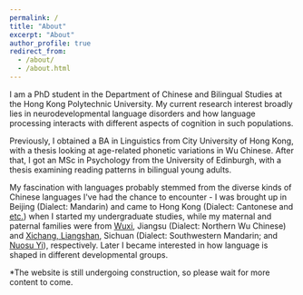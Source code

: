 ```yaml
---
permalink: /
title: "About"
excerpt: "About"
author_profile: true
redirect_from: 
  - /about/
  - /about.html
---
```


I am a PhD student in the Department of Chinese and Bilingual Studies at the Hong Kong Polytechnic University. My current research interest broadly lies in neurodevelopmental language disorders and how language processing interacts with different aspects of cognition in such populations.

Previously, I obtained a BA in Linguistics from City University of Hong Kong, with a thesis looking at age-related phonetic variations in Wu Chinese. After that, I got an MSc in Psychology from the University of Edinburgh, with a thesis examining reading patterns in bilingual young adults.

My fascination with languages probably stemmed from the diverse kinds of Chinese languages I've had the chance to encounter - I was brought up in Beijing (Dialect: Mandarin) and came to Hong Kong (Dialect: Cantonese and [etc.](https://en.wikipedia.org/wiki/Languages_of_Hong_Kong)) when I started my undergraduate studies, while my maternal and paternal families were from [Wuxi](https://www.britannica.com/place/Wuxi), Jiangsu (Dialect: Northern Wu Chinese) and [Xichang, Liangshan](https://en.wikipedia.org/wiki/Liangshan_Yi_Autonomous_Prefecture), Sichuan (Dialect: Southwestern Mandarin; and [Nuosu Yi](https://en.wikipedia.org/wiki/Nuosu_language)), respectively. Later I became interested in how language is shaped in different developmental groups.

*The website is still undergoing construction, so please wait for more content to come.
